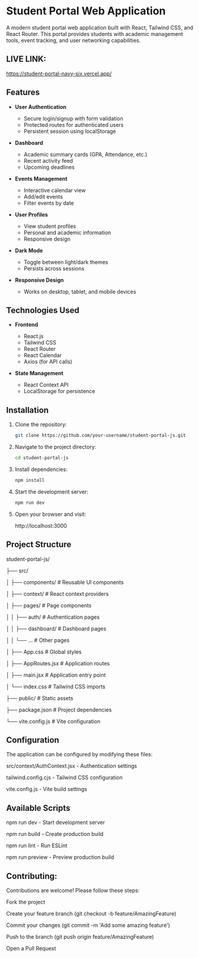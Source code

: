 # Student Portal Web Application

A modern student portal web application built with React, Tailwind CSS, and React Router. This portal provides students with academic management tools, event tracking, and user networking capabilities.

## LIVE LINK:
  https://student-portal-navy-six.vercel.app/
  
## Features

- **User Authentication**
  - Secure login/signup with form validation
  - Protected routes for authenticated users
  - Persistent session using localStorage

- **Dashboard**
  - Academic summary cards (GPA, Attendance, etc.)
  - Recent activity feed
  - Upcoming deadlines

- **Events Management**
  - Interactive calendar view
  - Add/edit events
  - Filter events by date

- **User Profiles**
  - View student profiles
  - Personal and academic information
  - Responsive design

- **Dark Mode**
  - Toggle between light/dark themes
  - Persists across sessions

- **Responsive Design**
  - Works on desktop, tablet, and mobile devices

## Technologies Used

- **Frontend**
  - React.js
  - Tailwind CSS
  - React Router
  - React Calendar
  - Axios (for API calls)

- **State Management**
  - React Context API
  - LocalStorage for persistence

## Installation

1. Clone the repository:
   ```bash
   git clone https://github.com/your-username/student-portal-js.git

2. Navigate to the project directory:
   ```bash
   cd student-portal-js

3. Install dependencies:
   ```bash
   npm install

4. Start the development server:
   ```bash
   npm run dev
   
5.  Open your browser and visit:

    http://localhost:3000

## Project Structure
student-portal-js/

├── src/

│   ├── components/       # Reusable UI components

│   ├── context/          # React context providers

│   ├── pages/            # Page components

│   │   ├── auth/         # Authentication pages

│   │   ├── dashboard/    # Dashboard pages

│   │   └── ...           # Other pages

│   ├── App.css           # Global styles

│   ├── AppRoutes.jsx     # Application routes

│   ├── main.jsx          # Application entry point

│   └── index.css         # Tailwind CSS imports

├── public/               # Static assets

├── package.json          # Project dependencies

└── vite.config.js        # Vite configuration


## Configuration
The application can be configured by modifying these files:

src/context/AuthContext.jsx - Authentication settings

tailwind.config.cjs - Tailwind CSS configuration

vite.config.js - Vite build settings

## Available Scripts

npm run dev - Start development server

npm run build - Create production build

npm run lint - Run ESLint

npm run preview - Preview production build

## Contributing:

Contributions are welcome! Please follow these steps:

Fork the project

Create your feature branch (git checkout -b feature/AmazingFeature)

Commit your changes (git commit -m 'Add some amazing feature')

Push to the branch (git push origin feature/AmazingFeature)

Open a Pull Request

